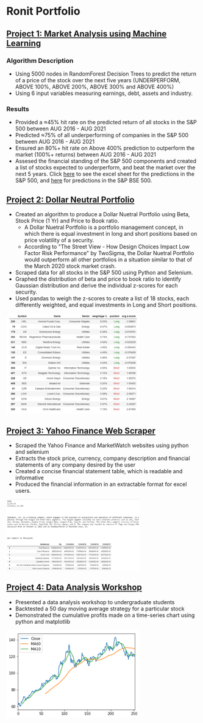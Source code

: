 # Ronit Portfolio
## [Project 1: Market Analysis using Machine Learning](https://github.com/rontik2002/Stock_Market_Analysis_Machine_Learning.git)
### Algorithm Description
* Using 5000 nodes in RandomForest Decision Trees to predict the return of a price of the stock over the next five years (UNDERPERFORM, ABOVE 100%, ABOVE 200%, ABOVE 300% and  ABOVE 400%)
* Using 6 input variables measuring earnings, debt, assets and industry. 

### Results
* Provided a ≈45% hit rate on the predicted return of all stocks in the S&P 500 between AUG 2016 - AUG 2021
* Predicted ≈75% of all underperforming  of companies in the S&P 500 between AUG 2016 - AUG 2021
* Ensured an 80%+ hit rate on Above 400% prediction to outperform the market (100%+ returns) between AUG 2016 - AUG 2021
* Assesed the financial standing of the S&P 500 components and created a list of stocks expected to underperform, and beat the market over the next 5 years. Click 
[here](https://github.com/rontik2002/Stock_Market_Analysis_Machine_Learning/countOfPredictedValues.xlsx) to see the excel sheet for the predictions in the S&P 500, and [here](https://github.com/rontik2002/Stock_Market_Analysis_Machine_Learning/countOfPredictedValuesIndia.xlsx) for predictions in the S&P BSE 500.

## [Project 2: Dollar Neutral Portfolio](https://github.com/rontik2002/Dollar_Neutral_Portfolio.git)
* Created an algorithm to produce a Dollar Nuetral Portfolio using Beta, Stock Price (1 Yr) and Price to Book ratio.
  * A Dollar Nuetral Portfolio is a portfolio management concept, in which there is equal investment in long and short positions based on price volatility of a security.
  * According to "The Street View - How Design Choices Impact Low Factor Risk Performance" by TwoSigma, the Dollar Nuetral Portfolio would outperform all other portfolios in a situation similar to that of the March 2020 stock market crash. 
* Scraped data for all stocks in the S&P 500 using Python and Selenium.
* Graphed the distribution of beta and price to book ratio to identify Gaussian distribution and derive the individual z-scores for each security. 
* Used pandas to weigh the z-scores to create a list of 18 stocks, each differently weighted, and equal investments in Long and Short positions.

<img src="images/Final Portfolio.JPG" alt="drawing" width="350"/>

## [Project 3: Yahoo Finance Web Scraper](https://github.com/rontik2002/Yahoo_Finance_Webscraper.git)
* Scraped the Yahoo Finance and MarketWatch websites using python and selenium 
* Extracts the stock price, currency, company description and financial statements of any company desired by the user
* Created a concise financial statement table, which is readable and informative
* Produced the financial information in an extractable format for excel users. 

<img src="images/google.JPG" alt="drawing" width="350"/>


## [Project 4: Data Analysis Workshop](https://github.com/rontik2002/Data_Analysis_Workshop.git)
* Presented a data analysis workshop to undergraduate students
* Backtested a 50 day moving average strategy for a particular stock
* Demonstrated the cumulative profits made on a time-series chart using python and matplotlib

<img src="images/download.png" alt="drawing" width="350"/>



